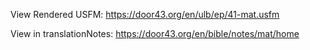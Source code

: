 View Rendered USFM: https://door43.org/en/ulb/ep/41-mat.usfm

View in translationNotes: https://door43.org/en/bible/notes/mat/home
